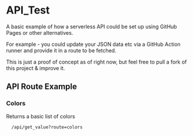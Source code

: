# API_Test

A basic example of how a serverless API could be set up using GitHub Pages or other alternatives. 

For example - you could update your JSON data etc via a GitHub Action runner and provide it in a route to be fetched.

This is just a proof of concept as of right now, but feel free to pull a fork of this project & improve it. 

## API Route Example

### Colors

Returns a basic list of colors


      /api/get_value?route=colors


<!--- HTML CONTENT ---

<script> 

// Put the content you want to show under Template with no HTML comments!

var Template = `     ` 


// Put the content of your head content if any
document.head.innerHTML = "" 

window.location.href = "API_Test/api/"
// document.body.innerHTML = Template </script>

